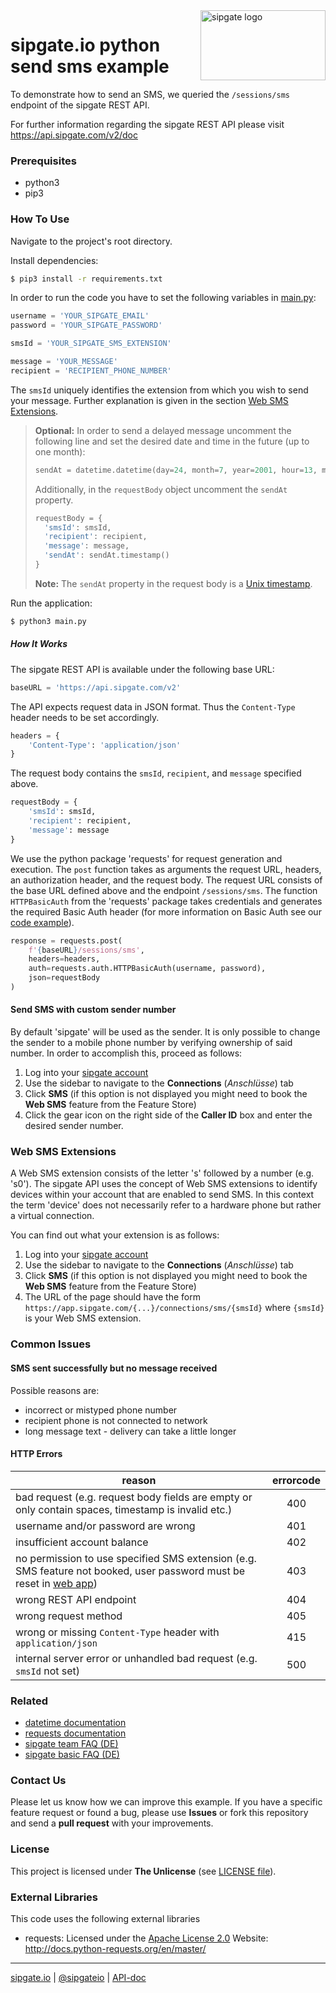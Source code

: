 <img src="https://www.sipgatedesign.com/wp-content/uploads/wort-bildmarke_positiv_2x.jpg" alt="sipgate logo" title="sipgate" align="right" height="112" width="200"/>

# sipgate.io python send sms example

To demonstrate how to send an SMS, we queried the `/sessions/sms` endpoint of the sipgate REST API.

For further information regarding the sipgate REST API please visit https://api.sipgate.com/v2/doc

### Prerequisites

- python3
- pip3

### How To Use

Navigate to the project's root directory.

Install dependencies:

```bash
$ pip3 install -r requirements.txt
```

In order to run the code you have to set the following variables in [main.py](./main.py):

```python
username = 'YOUR_SIPGATE_EMAIL'
password = 'YOUR_SIPGATE_PASSWORD'

smsId = 'YOUR_SIPGATE_SMS_EXTENSION'

message = 'YOUR_MESSAGE'
recipient = 'RECIPIENT_PHONE_NUMBER'
```

The `smsId` uniquely identifies the extension from which you wish to send your message. Further explanation is given in the section [Web SMS Extensions](#web-sms-extensions).

> **Optional:**
> In order to send a delayed message uncomment the following line and set the desired date and time in the future (up to one month):
>
> ```python
> sendAt = datetime.datetime(day=24, month=7, year=2001, hour=13, minute=37)
> ```
>
> Additionally, in the `requestBody` object uncomment the `sendAt` property.
>
> ```python
> requestBody = {
> 	'smsId': smsId,
> 	'recipient': recipient,
> 	'message': message,
> 	'sendAt': sendAt.timestamp()
> }
> ```
>
> **Note:** The `sendAt` property in the request body is a [Unix timestamp](https://www.unixtimestamp.com/).

Run the application:

```bash
$ python3 main.py
```

##### How It Works

The sipgate REST API is available under the following base URL:

```python
baseURL = 'https://api.sipgate.com/v2'
```

The API expects request data in JSON format. Thus the `Content-Type` header needs to be set accordingly.

```python
headers = {
	'Content-Type': 'application/json'
}
```

The request body contains the `smsId`, `recipient`, and `message` specified above.

```python
requestBody = {
	'smsId': smsId,
	'recipient': recipient,
	'message': message
}
```

We use the python package 'requests' for request generation and execution. The `post` function takes as arguments the request URL, headers, an authorization header, and the request body. The request URL consists of the base URL defined above and the endpoint `/sessions/sms`. The function `HTTPBasicAuth` from the 'requests' package takes credentials and generates the required Basic Auth header (for more information on Basic Auth see our [code example](https://github.com/sipgate/sipgateio-basicauth-python)).

```python
response = requests.post(
	f'{baseURL}/sessions/sms',
	headers=headers,
	auth=requests.auth.HTTPBasicAuth(username, password),
	json=requestBody
)
```

#### Send SMS with custom sender number

By default 'sipgate' will be used as the sender. It is only possible to change the sender to a mobile phone number by verifying ownership of said number. In order to accomplish this, proceed as follows:

1. Log into your [sipgate account](https://app.sipgate.com/connections/sms)
2. Use the sidebar to navigate to the **Connections** (_Anschlüsse_) tab
3. Click **SMS** (if this option is not displayed you might need to book the **Web SMS** feature from the Feature Store)
4. Click the gear icon on the right side of the **Caller ID** box and enter the desired sender number.

### Web SMS Extensions

A Web SMS extension consists of the letter 's' followed by a number (e.g. 's0'). The sipgate API uses the concept of Web SMS extensions to identify devices within your account that are enabled to send SMS. In this context the term 'device' does not necessarily refer to a hardware phone but rather a virtual connection.

You can find out what your extension is as follows:

1. Log into your [sipgate account](https://app.sipgate.com/connections/sms)
2. Use the sidebar to navigate to the **Connections** (_Anschlüsse_) tab
3. Click **SMS** (if this option is not displayed you might need to book the **Web SMS** feature from the Feature Store)
4. The URL of the page should have the form `https://app.sipgate.com/{...}/connections/sms/{smsId}` where `{smsId}` is your Web SMS extension.

### Common Issues

#### SMS sent successfully but no message received

Possible reasons are:

- incorrect or mistyped phone number
- recipient phone is not connected to network
- long message text - delivery can take a little longer

#### HTTP Errors

| reason                                                                                                                                              | errorcode |
| --------------------------------------------------------------------------------------------------------------------------------------------------- | :-------: |
| bad request (e.g. request body fields are empty or only contain spaces, timestamp is invalid etc.)                                                  |    400    |
| username and/or password are wrong                                                                                                                  |    401    |
| insufficient account balance                                                                                                                        |    402    |
| no permission to use specified SMS extension (e.g. SMS feature not booked, user password must be reset in [web app](https://app.sipgate.com/login)) |    403    |
| wrong REST API endpoint                                                                                                                             |    404    |
| wrong request method                                                                                                                                |    405    |
| wrong or missing `Content-Type` header with `application/json`                                                                                      |    415    |
| internal server error or unhandled bad request (e.g. `smsId` not set)                                                                               |    500    |

### Related

- [datetime documentation](https://docs.python.org/3/library/datetime.html)
- [requests documentation](http://docs.python-requests.org/en/master/)
- [sipgate team FAQ (DE)](https://teamhelp.sipgate.de/hc/de)
- [sipgate basic FAQ (DE)](https://basicsupport.sipgate.de/hc/de)

### Contact Us

Please let us know how we can improve this example.
If you have a specific feature request or found a bug, please use **Issues** or fork this repository and send a **pull request** with your improvements.

### License

This project is licensed under **The Unlicense** (see [LICENSE file](./LICENSE)).

### External Libraries

This code uses the following external libraries

- requests:
  Licensed under the [Apache License 2.0](https://www.apache.org/licenses/LICENSE-2.0)
  Website: http://docs.python-requests.org/en/master/

---

[sipgate.io](https://www.sipgate.io) | [@sipgateio](https://twitter.com/sipgateio) | [API-doc](https://api.sipgate.com/v2/doc)
